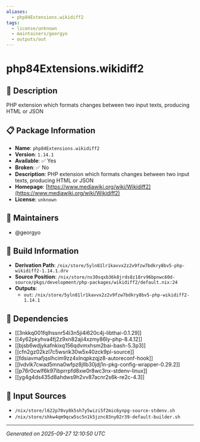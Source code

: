 ```yaml
---
aliases:
  - php84Extensions.wikidiff2
tags:
  - license/unknown
  - maintainers/georgyo
  - outputs/out
---
```


# php84Extensions.wikidiff2

## 📝 Description

PHP extension which formats changes between two input texts, producing HTML or JSON

## 📋 Package Information

- **Name**: `php84Extensions.wikidiff2`
- **Version**: `1.14.1`
- **Available**: ✅ Yes
- **Broken**: ✅ No
- **Description**: PHP extension which formats changes between two input texts, producing HTML or JSON
- **Homepage**: [https://www.mediawiki.org/wiki/Wikidiff2](https://www.mediawiki.org/wiki/Wikidiff2)
- **License**: `unknown`
## 👥 Maintainers

- @georgyo


## 🔧 Build Information

- **Derivation Path**: `/nix/store/5yln81lr1kavvx2z2v9fzw7bdkry8bv5-php-wikidiff2-1.14.1.drv`
- **Source Position**: `/nix/store/ns30sqxb36k8jrds8z18rv96bpnwc60d-source/pkgs/development/php-packages/wikidiff2/default.nix:24`
- **Outputs**:
  - `out`:  `/nix/store/5yln81lr1kavvx2z2v9fzw7bdkry8bv5-php-wikidiff2-1.14.1`

## 🔗 Dependencies

- [[3nkkq001fqlhssnr54i3n5ji4i620c4j-libthai-0.1.29]]
- [[4y62pkyhva4fj2z9xn82aji4xzmy86ly-php-8.4.12]]
- [[bjsb6wdjykafnkixq156qdvmxhsm2bai-bash-5.3p3]]
- [[cfn2gz02kzl7c5wsrik30w5x40zck9pl-source]]
- [[fdsiavmafjqslhcim9zz4xlnqpkzqjz8-autoreconf-hook]]
- [[lvdvlk7cwad5mna0wfpz8jllb30jdj1n-pkg-config-wrapper-0.29.2]]
- [[p76r0cwlf6k97ibprrpfd8xw0r8wc3nx-stdenv-linux]]
- [[yg4g4ds435d8ahdws9h2vv87acnr2s6k-re2c-4.3]]

## 📁 Input Sources

- `/nix/store/l622p70vy8k5sh7y5wizi5f2mic6ynpg-source-stdenv.sh`
- `/nix/store/shkw4qm9qcw5sc5n1k5jznc83ny02r39-default-builder.sh`

---
*Generated on 2025-09-27 12:10:50 UTC*

